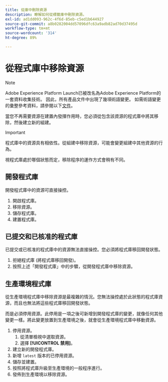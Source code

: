 ```yaml
---
title: 從庫中刪除資源
description: 瞭解如何從標籤庫中刪除資源。
exl-id: ad1dd093-962c-4f6d-85eb-c5ed1b644927
source-git-commit: a8b0282004dd57096dfc63a9adb82ad70d37495d
workflow-type: tm+mt
source-wordcount: '314'
ht-degree: 89%

---
```


# 從程式庫中移除資源

>[!NOTE]
>
>Adobe Experience Platform Launch已被改名為Adobe Experience Platform的一套資料收集技術。 因此，所有產品文件中出現了幾項術語變更。 如需術語變更的彙整參考資料，請參閱以下[文件](../../term-updates.md)。

當您不再需要資源在建置內發揮作用時，您必須從包含該資源的程式庫中將其移除，然後建立新的組建。

>[!IMPORTANT]
>
>  程式庫中的資源具有相依性。從組建中移除資源，可能會變更組建中其他資源的行為。

視程式庫處於哪個狀態而定，移除程序的運作方式會稍有不同。

## 開發程式庫

開發程式庫中的資源可直接操控。

1. 開啟程式庫。
1. 移除資源。
1. 儲存程式庫。
1. 建置程式庫。

## 已提交和已核准的程式庫

已提交或已核准的程式庫中的資源無法直接操控。您必須將程式庫移回開發狀態。

1. 拒絕程式庫 (將程式庫移回開發)。
1. 按照上述「開發程式庫」中的步驟，從開發程式庫中移除資源。

## 生產環境程式庫

從生產環境程式庫中移除資源是最複雜的情況。您無法操控處於此狀態的程式庫資源，而且也無法將這些程式庫移回開發狀態。

而是必須停用資源。此停用是一項之後可新增到開發程式庫的變更，就像任何其他變更一樣。將此變更放置到生產環境之後，就會從生產環境程式庫中移動資源。

1. 停用資源。
   1. 從清單檢視中選取資源。
   1. 選擇 **[!UICONTROL 禁用]**。
1. 建立新的開發程式庫。
1. 新增 `latest` 版本的已停用資源。
1. 儲存並建置。
1. 按照將程式庫升級至生產環境的一般程序進行。
1. 發佈到生產環境以移除資源。
